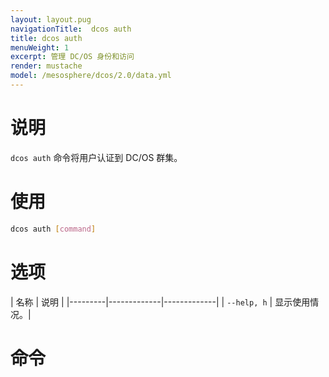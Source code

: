 ```yaml
---
layout: layout.pug
navigationTitle:  dcos auth
title: dcos auth
menuWeight: 1
excerpt: 管理 DC/OS 身份和访问
render: mustache
model: /mesosphere/dcos/2.0/data.yml
---
```


# 说明
`dcos auth` 命令将用户认证到 DC/OS 群集。

# 使用

```bash
dcos auth [command]
```

# 选项

| 名称 | 说明 |
|---------|-------------|-------------|
| `--help, h`   | 显示使用情况。|

# 命令

